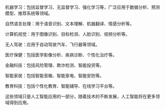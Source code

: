 机器学习：包括监督学习、无监督学习、强化学习等，广泛应用于数据分析、预测模型、推荐系统等领域。

自然语言处理：用于语音识别、文本理解、机器翻译、情感分析等。

计算机视觉：用于图像识别、目标检测、人脸识别、视频分析等。

无人驾驶：应用于自动驾驶汽车、飞行器等领域。

医疗保健：包括医学影像分析、疾病诊断、个性化治疗等。

金融科技：包括风险管理、欺诈检测、智能投资等。

智能家居：包括智能音箱、智能家电、智能安防等。

教育科技：包括个性化教育、智能辅导、在线学习平台等。

这些领域只是人工智能应用的一部分，随着技术的不断发展，人工智能将在更多领域得到应用。
